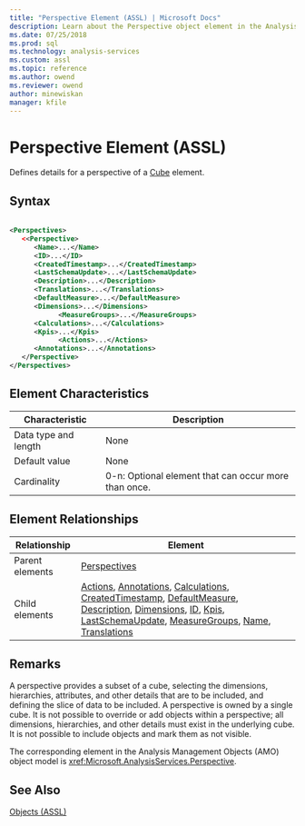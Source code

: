 ```yaml
---
title: "Perspective Element (ASSL) | Microsoft Docs"
description: Learn about the Perspective object element in the Analysis Services Scripting Language (ASSL) schema.
ms.date: 07/25/2018
ms.prod: sql
ms.technology: analysis-services
ms.custom: assl
ms.topic: reference
ms.author: owend
ms.reviewer: owend
author: minewiskan
manager: kfile
---
```

# Perspective Element (ASSL)

  Defines details for a perspective of a [Cube](../objects/cube-element-assl.md) element.  
  
## Syntax  
  
```xml  
  
<Perspectives>  
   <<Perspective>  
      <Name>...</Name>  
      <ID>...</ID>  
      <CreatedTimestamp>...</CreatedTimestamp>  
      <LastSchemaUpdate>...</LastSchemaUpdate>  
      <Description>...</Description>  
      <Translations>...</Translations>  
      <DefaultMeasure>...</DefaultMeasure>  
      <Dimensions>...</Dimensions>  
            <MeasureGroups>...</MeasureGroups>  
      <Calculations>...</Calculations>  
      <Kpis>...</Kpis>  
            <Actions>...</Actions>  
      <Annotations>...</Annotations>  
   </Perspective>  
</Perspectives>  
```  
  
## Element Characteristics  
  
|Characteristic|Description|  
|--------------------|-----------------|  
|Data type and length|None|  
|Default value|None|  
|Cardinality|0-n: Optional element that can occur more than once.|  
  
## Element Relationships  
  
|Relationship|Element|  
|------------------|-------------|  
|Parent elements|[Perspectives](../collections/perspectives-element-assl.md)|  
|Child elements|[Actions](../collections/actions-element-assl.md), [Annotations](../collections/annotations-element-assl.md), [Calculations](../collections/calculations-element-assl.md), [CreatedTimestamp](../properties/createdtimestamp-element-assl.md), [DefaultMeasure](../properties/defaultmeasure-element-assl.md), [Description](../properties/description-element-assl.md), [Dimensions](../collections/dimensions-element-assl.md), [ID](../properties/id-element-assl.md), [Kpis](../collections/kpis-element-assl.md), [LastSchemaUpdate](../properties/lastschemaupdate-element-assl.md), [MeasureGroups](../collections/measuregroups-element-assl.md), [Name](../properties/name-element-assl.md), [Translations](../collections/translations-element-assl.md)|  
  
## Remarks  
 A perspective provides a subset of a cube, selecting the dimensions, hierarchies, attributes, and other details that are to be included, and defining the slice of data to be included. A perspective is owned by a single cube. It is not possible to override or add objects within a perspective; all dimensions, hierarchies, and other details must exist in the underlying cube. It is not possible to include objects and mark them as not visible.  
  
 The corresponding element in the Analysis Management Objects (AMO) object model is <xref:Microsoft.AnalysisServices.Perspective>.  
  
## See Also  
 [Objects &#40;ASSL&#41;](../objects/objects-assl.md)  
  
  
